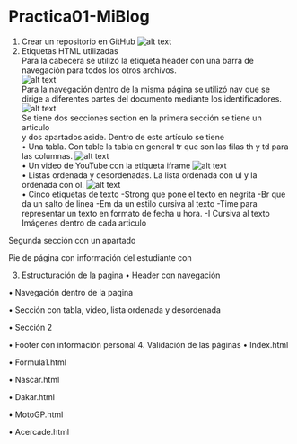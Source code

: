 # Practica01-MiBlog
1. Crear un repositorio en GitHub
![alt text](https://raw.githubusercontent.com/Sterling01/Practica01-MiBlog/master/informe/aa.png)
2. Etiquetas HTML utilizadas<br />
Para la cabecera se utilizó la etiqueta header con una barra de navegación para todos los otros archivos.<br />
![alt text](https://github.com/Sterling01/Practica01-MiBlog/blob/master/informe/b.png?raw=true)<br />
Para la navegación dentro de la misma página se utilizó nav que se dirige a diferentes partes del documento mediante los identificadores.<br />
![alt text](https://github.com/Sterling01/Practica01-MiBlog/blob/master/informe/c.png?raw=true)<br />
Se tiene dos secciones section en la primera sección se tiene un articulo <article></article> y dos apartados aside. Dentro de este artículo se tiene<br />
•	Una tabla. Con table la tabla en general tr que son las filas th y td para las columnas.
![alt text](https://github.com/Sterling01/Practica01-MiBlog/blob/master/informe/d.png?raw=true)<br />
•	Un video de YouTube con la etiqueta iframe
![alt text](https://github.com/Sterling01/Practica01-MiBlog/blob/master/informe/d.png?raw=true)<br />
•	Listas ordenada y desordenadas. La lista ordenada con ul y la ordenada con ol.
![alt text](https://github.com/Sterling01/Practica01-MiBlog/blob/master/informe/d.png?raw=true)<br />
•	Cinco etiquetas de texto
-Strong que pone el texto en negrita
-Br que da un salto de linea 
-Em da un estilo cursiva al texto 
-Time para representar un texto en formato de fecha u hora.
-I Cursiva al texto
Imágenes dentro de cada articulo
 
Segunda sección con un apartado <aside></aside>
 
Pie de página con información del estudiante con <footer></footer>
 

3. Estructuración de la pagina
•	Header con navegación
 
 
•	Navegación dentro de la pagina
 




•	Sección con tabla, video, lista ordenada y desordenada
 
•	Sección 2
 
•	Footer con información personal 
4. Validación de las páginas
•	Index.html
 



•	Formula1.html
 
•	Nascar.html
 
•	Dakar.html
 
•	MotoGP.html
 
•	Acercade.html 
